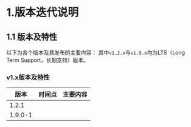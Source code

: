 # 1.版本迭代说明
## 1.1 版本及特性

以下为各个版本及其发布的主要内容： 其中`v1.2.x`与`v1.9.x`均为LTS（Long Term Support，长期支持）版本。

###  v1.x版本及特性

| 版本    | 时间点 | 主要内容 |
| ------- | ------ | -------- |
| 1.2.1   |        |          |
| 1.9.0-1 |        |          |

